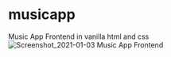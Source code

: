 # musicapp

Music App Frontend in vanilla html and css
![Screenshot_2021-01-03 Music App Frontend](https://user-images.githubusercontent.com/24837991/103464438-aa541f80-4d59-11eb-932f-0965f07ec067.png)
